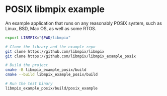 POSIX libmpix example
=====================

An example application that runs on any reasonably POSIX system, such as Linux, BSD, Mac OS, as
well as some RTOS.

```sh
export LIBMPIX="$PWD/libmpix"

# Clone the library and the example repo
git clone https://github.com/libmpix/libmpix
git clone https://github.com/libmpix/libmpix_example_posix

# Build the project
cmake -B libmpix_example_posix/build
cmake --build libmpix_example_posix/build

# Run the test binary
libmpix_example_posix/build/posix_example
```
